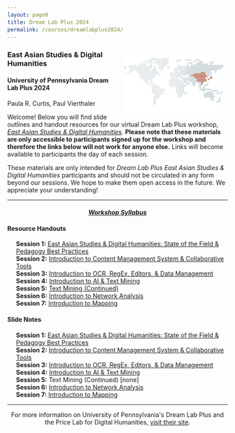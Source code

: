 ```yaml
---
layout: page0
title: Dream Lab Plus 2024
permalink: /courses/dreamlabplus2024/
---
```


<div style>
<img src="/images/east_asia_bg.png" style="float:right;max-width:45%;padding: 10px 10px 10px 15px;">
</div><h3>East Asian Studies & Digital Humanities</h3><p>
<h4>University of Pennsylvania Dream Lab Plus 2024</h4>
<p></p>
Paula R. Curtis, Paul Vierthaler<p></p>
<p></p>
<p></p>
Welcome! Below you will find slide outlines and handout resources for our virtual Dream Lab Plus workshop, <em><a href="https://web.sas.upenn.edu/dream-lab/dream-lab-plus-east-asian-studies-and-digital-humanities-2024/">East Asian Studies & Digital Humanities</a></em>. <b>Please note that these materials are only accessible to participants signed up for the workshop and therefore the links below will not work for anyone else.</b> Links will become available to participants the day of each session.
<p></p>
<p></p>
These materials are only intended for <em>Dream Lab Plus East Asian Studies & Digital Humanities</em> participants and should not be circulated in any form beyond our sessions. We hope to make them open access in the future. We appreciate your understanding!
<p></p>
<hr>
<p></p>
<center><em><h4><a href="https://docs.google.com/document/d/1zlaAxbR9U-TpO6tQIZ5Kp5NdAGHBoFBL8ZOCwkMgX-s/edit?usp=sharing">Workshop Syllabus</a></h4></em></center><p></p>
<p></p>
<h4>Resource Handouts</h4><p></p>

<span style="padding-left: 20px; display:block"><b>Session 1:</b> <a href="https://docs.google.com/document/d/1TW5YVVzF1tP2P1bRNuoHTTNEq72L7ubm_XWAeoBuLYM/edit?usp=sharing">East Asian Studies & Digital Humanities: State of the Field & Pedagogy Best Practices</a><br>
<b>Session 2:</b> <a href="https://docs.google.com/document/d/1Oi8ue_Ss38kCi2J7nOsfNNZXmoP-2cVQ-HJ636RRtkk/edit?usp=sharing">Introduction to Content Management System & Collaborative Tools</a><br>
<b>Session 3:</b> <a href="/docs/404/">Introduction to OCR, RegEx, Editors, & Data Management</a><br>
<b>Session 4:</b> <a href="/docs/404/">Introduction to AI & Text Mining</a><br>
<b>Session 5:</b> <a href="/docs/404/">Text Mining (Continued)</a><br>
<b>Session 6:</b> <a href="/docs/404/">Introduction to Network Analysis</a><br>
<b>Session 7:</b> <a href="/docs/404/">Introduction to Mapping</a><br>
</span>
<p></p>
<p></p>
<p></p>
<h4>Slide Notes</h4><p></p>

<span style="padding-left: 20px; display:block"><b>Session 1:</b> <a href="https://docs.google.com/document/d/1oKDDvTqWfdqSFhCgYruC0Tcq5ULNNu2gztmzr2lXRtE/edit?usp=sharing">East Asian Studies & Digital Humanities: State of the Field & Pedagogy Best Practices</a><br>
<b>Session 2:</b> <a href="https://docs.google.com/document/d/1-bc5AJK9xMZ1CfeC82bCP7pOvyFq8uPXhmBsRsYjC8Y/edit?usp=sharing">Introduction to Content Management System & Collaborative Tools</a><br>
<b>Session 3:</b> <a href="/docs/404/">Introduction to OCR, RegEx, Editors, & Data Management</a><br>
<b>Session 4:</b> <a href="/docs/404/">Introduction to AI & Text Mining</a><br>
<b>Session 5:</b> Text Mining (Continued) [none]<br>
<b>Session 6:</b> <a href="/docs/404/">Introduction to Network Analysis</a><br>
<b>Session 7:</b> <a href="/docs/404/">Introduction to Mapping</a><br>
</span>
<p></p>
<p></p>
<hr>
<p></p>
<center>For more information on University of Pennsylvania's Dream Lab Plus and the Price Lab for Digital Humanities, <a href="https://web.sas.upenn.edu/dream-lab/dream-lab-plus/">visit their site</a>.</center>
